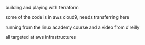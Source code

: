 building and playing with terraform

some of the code is in aws cloud9, needs transferring here

running from the linux academy course and a video from o'reilly


all targeted at aws infrastructures


